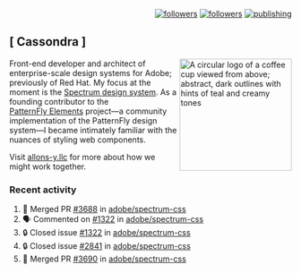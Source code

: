 <p align="right"><a rel="me" href="https://front-end.social/@castastrophe">
    <img alt="followers" title="Follow me on Mastodon" src="https://img.shields.io/mastodon/follow/109297102751309835?domain=https%3A%2F%2Ffront-end.social&label=Follow&logo=mastodon&logoColor=white&style=for-the-badge&labelColor=008080&color=006969"/></a>
  <a href="https://codepen.io/castastrophe/">
    <img alt="followers" title="Follow me on CodePen" src="https://img.shields.io/badge/23-1?color=640464&labelColor=7c007c&style=for-the-badge&logo=codepen&label=Follow"/></a>
<a href="https://castastrophe.medium.com/">
    <img alt="publishing" title="View articles on Medium" src="https://img.shields.io/badge/107-1?color=666&labelColor=444&label=subscribe&logo=medium&logoColor=white&style=for-the-badge"/></a>
</p>

## [&nbsp;Cassondra&nbsp;]

<img align="right" src="https://github-production-user-asset-6210df.s3.amazonaws.com/1840295/253016758-ba468774-1cd3-42c2-8f43-947b5eeb5edf.png" height="200" alt="A circular logo of a coffee cup viewed from above; abstract, dark outlines with hints of teal and creamy tones">

Front-end developer and architect of enterprise-scale design systems for Adobe; previously of Red Hat. My focus at the moment is the [Spectrum design system](https://github.com/adobe/spectrum-css). As a founding contributor to the [PatternFly&nbsp;Elements](https://github.com/patternfly/patternfly-elements) project&mdash;a community implementation of the PatternFly design system&mdash;I became intimately familiar with the nuances of styling web components.

Visit [allons-y.llc](http://allons-y.llc/) for more about how we might work together.

### Recent activity

<!--START_SECTION:activity-->
1. 🎉 Merged PR [#3688](https://github.com/adobe/spectrum-css/pull/3688) in [adobe/spectrum-css](https://github.com/adobe/spectrum-css)
2. 🗣 Commented on [#1322](https://github.com/adobe/spectrum-css/issues/1322#issuecomment-2852229022) in [adobe/spectrum-css](https://github.com/adobe/spectrum-css)
3. 🔒 Closed issue [#1322](https://github.com/adobe/spectrum-css/issues/1322) in [adobe/spectrum-css](https://github.com/adobe/spectrum-css)
4. 🔒 Closed issue [#2841](https://github.com/adobe/spectrum-css/issues/2841) in [adobe/spectrum-css](https://github.com/adobe/spectrum-css)
5. 🎉 Merged PR [#3690](https://github.com/adobe/spectrum-css/pull/3690) in [adobe/spectrum-css](https://github.com/adobe/spectrum-css)
<!--END_SECTION:activity-->
